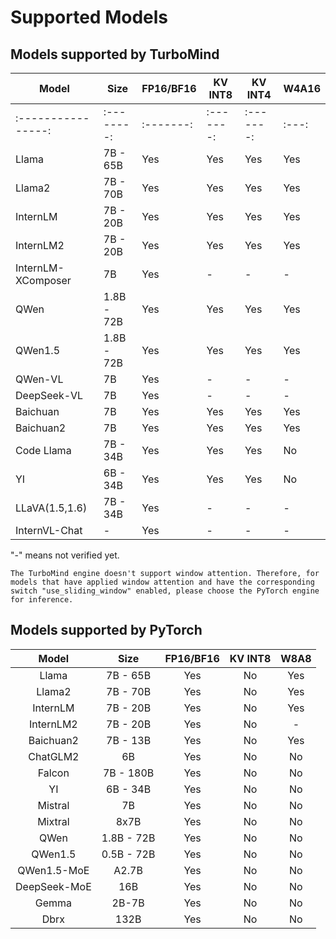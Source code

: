 # Supported Models

## Models supported by TurboMind

| Model              | Size       | FP16/BF16 | KV INT8   | KV INT4   | W4A16 |
| ------------------ | ---------- | --------- | --------- | --------- | ----- |
| :----------------: | :--------: | :-------: | :-------: | :-------: | :---: |
| Llama              | 7B - 65B   | Yes       | Yes       | Yes       | Yes   |
| Llama2             | 7B - 70B   | Yes       | Yes       | Yes       | Yes   |
| InternLM           | 7B - 20B   | Yes       | Yes       | Yes       | Yes   |
| InternLM2          | 7B - 20B   | Yes       | Yes       | Yes       | Yes   |
| InternLM-XComposer | 7B         | Yes       | -         | -         | -     |
| QWen               | 1.8B - 72B | Yes       | Yes       | Yes       | Yes   |
| QWen1.5            | 1.8B - 72B | Yes       | Yes       | Yes       | Yes   |
| QWen-VL            | 7B         | Yes       | -         | -         | -     |
| DeepSeek-VL        | 7B         | Yes       | -         | -         | -     |
| Baichuan           | 7B         | Yes       | Yes       | Yes       | Yes   |
| Baichuan2          | 7B         | Yes       | Yes       | Yes       | Yes   |
| Code Llama         | 7B - 34B   | Yes       | Yes       | Yes       | No    |
| YI                 | 6B - 34B   | Yes       | Yes       | Yes       | No    |
| LLaVA(1.5,1.6)     | 7B - 34B   | Yes       | -         | -         | -     |
| InternVL-Chat      | -          | Yes       | -         | -         | -     |

"-" means not verified yet.

```{note}
The TurboMind engine doesn't support window attention. Therefore, for models that have applied window attention and have the corresponding switch "use_sliding_window" enabled, please choose the PyTorch engine for inference.
```

## Models supported by PyTorch

|    Model     |    Size    | FP16/BF16 | KV INT8 | W8A8 |
| :----------: | :--------: | :-------: | :-----: | :--: |
|    Llama     |  7B - 65B  |    Yes    |   No    | Yes  |
|    Llama2    |  7B - 70B  |    Yes    |   No    | Yes  |
|   InternLM   |  7B - 20B  |    Yes    |   No    | Yes  |
|  InternLM2   |  7B - 20B  |    Yes    |   No    |  -   |
|  Baichuan2   |  7B - 13B  |    Yes    |   No    | Yes  |
|   ChatGLM2   |     6B     |    Yes    |   No    |  No  |
|    Falcon    | 7B - 180B  |    Yes    |   No    |  No  |
|      YI      |  6B - 34B  |    Yes    |   No    |  No  |
|   Mistral    |     7B     |    Yes    |   No    |  No  |
|   Mixtral    |    8x7B    |    Yes    |   No    |  No  |
|     QWen     | 1.8B - 72B |    Yes    |   No    |  No  |
|   QWen1.5    | 0.5B - 72B |    Yes    |   No    |  No  |
| QWen1.5-MoE  |   A2.7B    |    Yes    |   No    |  No  |
| DeepSeek-MoE |    16B     |    Yes    |   No    |  No  |
|    Gemma     |   2B-7B    |    Yes    |   No    |  No  |
|     Dbrx     |    132B    |    Yes    |   No    |  No  |
